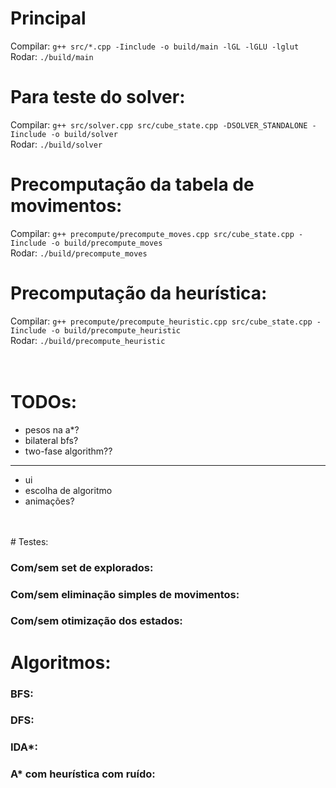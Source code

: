 # Principal
Compilar: `g++ src/*.cpp -Iinclude -o build/main -lGL -lGLU -lglut`\
Rodar: `./build/main`  
# Para teste do solver:
Compilar: `g++ src/solver.cpp src/cube_state.cpp -DSOLVER_STANDALONE -Iinclude -o build/solver`\
Rodar: `./build/solver`  
# Precomputação da tabela de movimentos:
Compilar: `g++ precompute/precompute_moves.cpp src/cube_state.cpp -Iinclude -o build/precompute_moves`\
Rodar: `./build/precompute_moves`  
# Precomputação da heurística:
Compilar: `g++ precompute/precompute_heuristic.cpp src/cube_state.cpp -Iinclude -o build/precompute_heuristic`\
Rodar: `./build/precompute_heuristic`  
<br/>
<br/>
# TODOs:
- pesos na a*?
- bilateral bfs?
- two-fase algorithm??
---
- ui
- escolha de algoritmo
- animações?
<br/>
<br/>
# Testes:

### Com/sem set de explorados:

### Com/sem eliminação simples de movimentos:

### Com/sem otimização dos estados:


# Algoritmos:

### BFS:

### DFS:

### IDA*:

### A* com heurística com ruído: